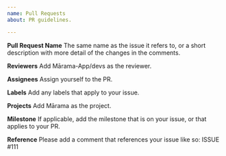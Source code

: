 ```yaml
---
name: Pull Requests
about: PR guidelines.

---
```


**Pull Request Name**
The same name as the issue it refers to, or a short description with more detail of the changes in the comments.

**Reviewers**
Add Mārama-App/devs as the reviewer.

**Assignees**
Assign yourself to the PR.

**Labels**
Add any labels that apply to your issue.

**Projects**
Add Mārama as the project.

**Milestone**
If applicable, add the milestone that is on your issue, or that applies to your PR.

**Reference**
Please add a comment that references your issue like so: ISSUE #111
